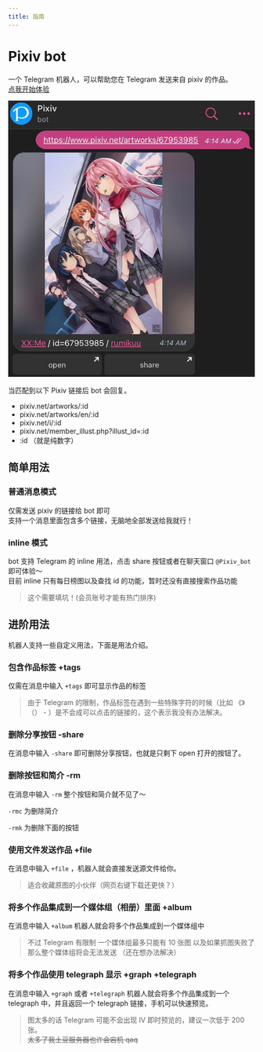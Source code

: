 ```yaml
---
title: 指南
---
```

# Pixiv bot
一个 Telegram 机器人，可以帮助您在 Telegram 发送来自 pixiv 的作品。  
[点我开始体验](tg://resolve?domain=pixiv_bot&start=67953985)  


![r_1](../img/r_1.jpg)  


当匹配到以下 Pixiv 链接后 bot 会回复。
- pixiv.net/artworks/:id
- pixiv.net/artworks/en/:id
- pixiv.net/i/:id
- pixiv.net/member_illust.php?illust_id=:id
- :id （就是纯数字）
## 简单用法
### 普通消息模式
仅需发送 pixiv 的链接给 bot 即可  
支持一个消息里面包含多个链接，无脑地全部发送给我就行！

### inline 模式
bot 支持 Telegram 的 inline 用法，点击 share 按钮或者在聊天窗口 `@Pixiv_bot` 即可体验～  
目前 inline 只有每日榜图以及查找 id 的功能，暂时还没有直接搜索作品功能

> 这个需要填坑！(会员账号才能有热门排序)

## 进阶用法
机器人支持一些自定义用法，下面是用法介绍。

### 包含作品标签 +tags
仅需在消息中输入 `+tags` 即可显示作品的标签  
> 由于 Telegram 的限制，作品标签在遇到一些特殊字符的时候（比如 《》（） - ）是不会成可以点击的链接的，这个表示我没有办法解决。  

### 删除分享按钮 -share
在消息中输入 `-share` 即可删除分享按钮，也就是只剩下 open 打开的按钮了。

### 删除按钮和简介 -rm

在消息中输入 `-rm` 整个按钮和简介就不见了～

`-rmc` 为删除简介

`-rmk` 为删除下面的按钮
### 使用文件发送作品 +file

在消息中输入 `+file` ，机器人就会直接发送源文件给你。  
> 适合收藏原图的小伙伴（网页右键下载还更快？）

### 将多个作品集成到一个媒体组（相册）里面 +album

在消息中输入 `+album` 机器人就会将多个作品集成到一个媒体组中  
> 不过 Telegram 有限制 一个媒体组最多只能有 10 张图
> 以及如果抓图失败了那么整个媒体组将会无法发送 （还在想办法解决）

### 将多个作品使用 telegraph 显示 +graph +telegraph

在消息中输入 `+graph` 或者 `+telegraph` 机器人就会将多个作品集成到一个 telegraph 中，并且返回一个 telegraph 链接，手机可以快速预览。

> 图太多的话 Telegram 可能不会出现 IV 即时预览的，建议一次低于 200 张。  
~~太多了我土豆服务器也许会宕机 qaq~~
